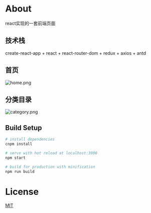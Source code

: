 # About
react实现的一套前端页面

## 技术栈
create-react-app + react + react-router-dom + redux + axios + antd

## 首页
![home.png](https://i.loli.net/2020/02/07/J6Zn5TMVmb7qOpB.png)

## 分类目录
![category.png](https://i.loli.net/2020/02/07/tF7HW1vodpzlEfa.png)

## Build Setup

``` bash
# install dependencies
cnpm install

# serve with hot reload at localhost:3000
npm start

# build for production with minification
npm run build

```

# License

[MIT](https://github.com/haohaitao/react-demo/blob/master/LICENSE)